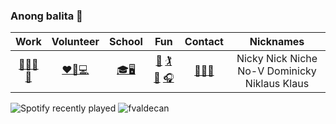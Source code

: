 ### Anong balita 👋
|Work|Volunteer| School| Fun| Contact| Nicknames|
| :-------------: | :-------------: | :-------------:| :-------------: | :-------------: | :-------------: |
| [🏥👨‍💻](https://ro.co/)[👶](https://www.linkedin.com/feed/update/urn:li:activity:6811035642496212993/)| [❤️🙋💻](https://www.developforgood.org/)|[🎓🖥️](https://www.sonoma.edu/) |[🎾](https://sonomaseawolves.com/sports/mens-tennis/roster/nicky-valdecanas/4155) [🏌️](https://www.youtube.com/watch?v=mkZ0wVul2Fc&ab_channel=LawtonGolf) [🏐](https://www.youtube.com/watch?v=hrUKemJhy9g&ab_channel=OtakuGains) [ 🎧](https://open.spotify.com/user/222bzakdxxgx2ctwofadyhxxq)|[👨‍💼](https://www.linkedin.com/in/francovaldecanas/)[📧](mailto:nickyvaldecanas@gmail.com)|Nicky Nick Niche No-V Dominicky Niklaus Klaus |

![Spotify recently played](https://spotify-recently-played-readme.vercel.app/api?user=222bzakdxxgx2ctwofadyhxxq&count=3) 
<img  src="https://github-readme-stats.vercel.app/api?username=fvaldecan&&theme=dark&show_icons=true&locale=en&hide_rank=true&" alt="fvaldecan" />

